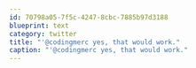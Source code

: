 ```yaml
---
id: 70798a05-7f5c-4247-8cbc-7885b97d3188
blueprint: text
category: twitter
title: "'@codingmerc yes, that would work."
caption: "'@codingmerc yes, that would work."
---
```

